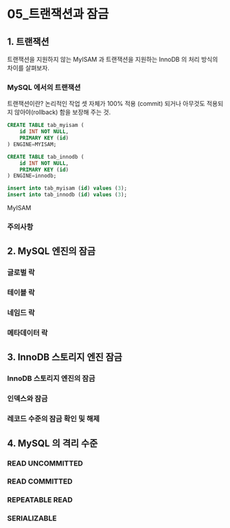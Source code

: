 05_트랜잭션과 잠금
===

## 1. 트랜잭션
트랜잭션을 지원하지 않는 MyISAM 과 트랜잭션을 지원하는 InnoDB 의 처리 방식의 차이를 살펴보자.

### MySQL 에서의 트랜잭션
트랜잭션이란? 논리적인 작업 셋 자체가 100% 적용 (commit) 되거나 아무것도 적용되지 않아야(rollback) 함을 보장해 주는 것.

```sql
CREATE TABLE tab_myisam (
    id INT NOT NULL,
    PRIMARY KEY (id)
) ENGINE=MYISAM;

CREATE TABLE tab_innodb (
    id INT NOT NULL,
    PRIMARY KEY (id)
) ENGINE=innodb;

insert into tab_myisam (id) values (3);
insert into tab_innodb (id) values (3);
```

MyISAM

### 주의사항


## 2. MySQL 엔진의 잠금

### 글로벌 락

### 테이블 락


### 네임드 락


### 메타데이터 락


## 3. InnoDB 스토리지 엔진 잠금

### InnoDB 스토리지 엔진의 잠금


### 인덱스와 잠금


### 레코드 수준의 잠금 확인 및 해제


## 4. MySQL 의 격리 수준

### READ UNCOMMITTED


### READ COMMITTED


### REPEATABLE READ


### SERIALIZABLE

